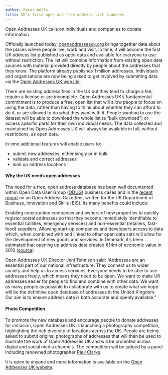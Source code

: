 ```yaml
---
author: Peter Wells
title: UK’s first open and free address list launches
---
```


Open Addresses UK calls on individuals and companies to donate information

Officially launched today, [openaddressesuk.org](https://www.openaddressesuk.org) brings together data about the places where people live, work and visit. In time, it will become the first UK address list published as open data and available for everyone to use without restriction. The list will combine information from existing open data sources with material provided directly by people about the addresses that they know. The platform already publishes 1 million addresses. Individuals and organisations are now being asked to get involved by submitting data via the [Open Addresses UK website](https://www.openaddressesuk.org).

There are existing address files in the UK but they tend to charge a fee, require a license or are incomplete. Open Addresses UK’s fundamental commitment is to produce a free, open list that will allow people to focus on using the data, rather than having to think about whether they can afford to do it, or are allowed to do what they want with it. People wanting to use the dataset will be able to download the whole list (a “bulk download”) or access specific parts for their own individual needs. The data collected and maintained by Open Addresses UK will always be available in full, without restrictions, as open data.

In time additional features will enable users to:

+ submit new addresses, either singly or in bulk
+ validate and correct addresses
+ look up address locations

#### Why the UK needs open addresses

The need for a free, open address database has been well documented within Open Data User Group ([ODUG](https://www.gov.uk/government/groups/open-data-user-group)) business cases and in the [recent report](https://www.gov.uk/government/uploads/system/uploads/attachment_data/file/274979/bis-14-513-open-national-address-gazetteer.pdf) on an Open Address Gazetteer, written for the UK Department of Business, Innovation and Skills (BIS). Its many benefits could include:

Enabling construction companies and owners of new properties to quickly register postal addresses so that they become immediately identifiable to essential (utilities, emergency services) and non-essential (retailers, fast-food) suppliers.
Allowing start-up companies and developers access to data which, when combined with and linked to other open data sets will allow for the development of new goods and services. In Denmark, it’s been estimated that opening up address data created €14m of economic value in 2010 ([source](http://www.slideshare.net/Mortlin/addresses-and-address-data-experiences-from-denmark))

Open Addresses UK Director Jeni Tennison said:  “Addresses are an essential part of our national infrastructure. They connect us to wider society and help us to access services. Everyone needs to be able to use addresses freely, which means they need to be open. We want to make UK addresses easier for people to find and combine with other data. We want as many people as possible to collaborate with us to create what we hope will be the definitive open database of addresses in the United Kingdom. Our aim is to ensure address data is both accurate and openly available.” 

#### Photo Competition 

To promote the new database and encourage people to donate addresses for inclusion, Open Addresses UK is launching a photography competition, highlighting the rich diversity of locations across the UK. People are being asked to submit original photographs of addresses that will then be used to illustrate the work of Open Addresses UK and will be promoted across digital and social media channels. The competition will be judged by a panel including renowned photographer [Paul Clarke](http://paulclarke.com/photography/).

It is open to anyone and more information is available on the [Open Addresses UK website](/blog/2015/01/14/picture-an-address).
